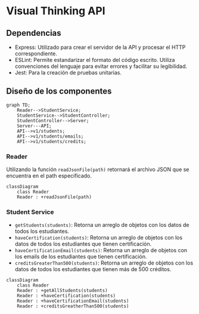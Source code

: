 # __Visual Thinking API__

## __Dependencias__
- Express: Utilizado para crear el servidor de la API y procesar el HTTP correspondiente.
- ESLint: Permite estandarizar el formato del código escrito. Utiliza convenciones del lenguaje para evitar errores y facilitar su legibilidad.
- Jest: Para la creación de pruebas unitarias.

## __Diseño de los componentes__
```mermaid
graph TD;
    Reader-->StudentService;
    StudentService-->StudentController;
    StudentController-->Server;
    Server---API;
    API-->v1/students;
    API-->v1/students/emails;
    API-->v1/students/credits;
```

### __Reader__
Utilizando la función ```readJsonFile(path)``` retornará el archivo JSON que se encuentra en el path especificado.
```mermaid
classDiagram
    class Reader
    Reader : +readJsonFile(path)
```
### __Student Service__
- `getStudents(students)`: Retorna un arreglo de objetos con  los datos de todos los estudiantes.
- `haveCertification(students)`: Retorna un arreglo de objetos con los datos de todos los estudiantes que tienen certificación.
- `haveCertificationEmail(students)`: Retorna un arreglo de objetos con los emails de los estudiantes que tienen certificación.
- `creditsGreaterThan500(students)`: Retorna un arreglo de objetos con los datos de todos los estudiantes que tienen más de 500 créditos.

```mermaid
classDiagram
    class Reader
    Reader : +getAllStudents(students)
    Reader : +haveCertification(students)
    Reader : +haveCertificationEmail(students)
    Reader : +creditsGreatherThan500(students)
```